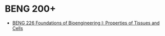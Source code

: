 # BENG 200+
* [BENG 226 Foundations of Bioengineering I: Properties of Tissues and Cells](Department/BENG/BENG200+/BENG226.md)
